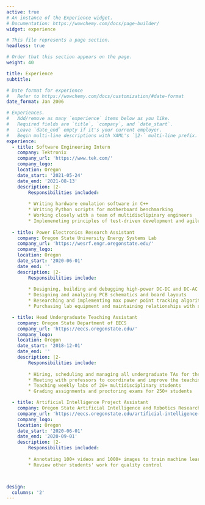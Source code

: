 ```yaml
---
active: true
# An instance of the Experience widget.
# Documentation: https://wowchemy.com/docs/page-builder/
widget: experience

# This file represents a page section.
headless: true

# Order that this section appears on the page.
weight: 40

title: Experience
subtitle:

# Date format for experience
#   Refer to https://wowchemy.com/docs/customization/#date-format
date_format: Jan 2006

# Experiences.
#   Add/remove as many `experience` items below as you like.
#   Required fields are `title`, `company`, and `date_start`.
#   Leave `date_end` empty if it's your current employer.
#   Begin multi-line descriptions with YAML's `|2-` multi-line prefix.
experience:
  - title: Software Engineering Intern 
    company: Tektronix
    company_url: 'https://www.tek.com/'
    company_logo: 
    location: Oregon
    date_start: '2021-05-24'
    date_end: '2021-08-13'
    description: |2-
        Responsibilities included:
        
        * Writing hardware emulation software in C++
        * Writing Python scripts for motherboard benchmarking
        * Working closely with a team of multidisclipinary engineers
        * Implemeneting principles of test-driven development and agile
        
  - title: Power Electronics Research Assistant
    company: Oregon State University Energy Systems Lab
    company_url: 'https://wesrf.engr.oregonstate.edu/'
    company_logo:
    location: Oregon
    date_start: '2020-06-01'
    date_end: ''
    description: |2-
        Responsibilities include:
        
        * Designing, building and debugging high-power DC-DC and DC-AC converters
        * Designing and analyzing PCB schematics and board layouts
        * Researching and implementing max power point tracking algorithms
        * Purchasing lab equipment and maintaining relationships with suppliers 

  - title: Head Undergraduate Teaching Assistant
    company: Oregon State Department of EECS
    company_url: 'https://eecs.oregonstate.edu/'
    company_logo:
    location: Oregon
    date_start: '2018-12-01'
    date_end: ''
    description: |2-
        Responsibilities include:
        
        * Hiring, scheduling and managing all undergraduate TAs for the ENGR 201 course
        * Meeting with professors to coordinate and improve the teaching of the course
        * Teaching weekly labs of 20+ multidisciplinary students
        * Grading assignments and proctoring exams for 250+ students

  - title: Artificial Intelligence Project Assistant
    company: Oregon State Artificial Intelligence and Robotics Research Lab
    company_url: 'https://eecs.oregonstate.edu/artificial-intelligence-and-robotics'
    company_logo:
    location: Oregon
    date_start: '2020-06-01'
    date_end: '2020-09-01'
    description: |2-
        Responsibilities included:
        
        * Annotating 100+ videos and 1000+ images to train machine learning model
        * Review other students' work for quality control



design:
  columns: '2'
---
```

